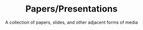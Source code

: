 ---
layout: page
title: Papers/Presentations
tagline: \"No ideas but in things\"
subtitle: A collection of papers, slides, and other adjacent forms of media
permalink: /things/
---